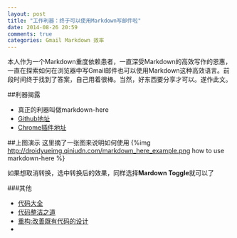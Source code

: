 ```yaml
---
layout: post
title: "工作利器：终于可以使用Markdown写邮件啦"
date: 2014-08-26 20:59
comments: true
categories: Gmail Markdown 效率
---
```

本人作为一个Markdown重度依赖患者，一直深受Markdown的高效写作的恩惠，一直在探索如何在浏览器中写Gmail邮件也可以使用Markdown这种高效语言。前段时间终于找到了答案，自己用着很棒。当然，好东西要分享才可以。遂作此文。
<!--more-->

##利器揭露
  * 真正的利器叫做markdown-here
  * <a href="https://github.com/adam-p/markdown-here" target="_blank">Github地址</a>
  * <a href="https://chrome.google.com/webstore/detail/markdown-here/elifhakcjgalahccnjkneoccemfahfoa" target="_blank">Chrome插件地址</a>

##上图演示
  这里摘了一张图来说明如何使用
{%img http://droidyueimg.qiniudn.com/markdown_here_example.png how to use markdown-here %}

如果想取消转换，选中转换后的效果，同样选择**Mardown Toggle**就可以了


###其他
  * <a href="http://www.amazon.cn/gp/product/B0061XKRXA/ref=as_li_tf_tl?ie=UTF8&camp=536&creative=3200&creativeASIN=B0061XKRXA&linkCode=as2&tag=droidyue-23">代码大全</a><img src="http://ir-cn.amazon-adsystem.com/e/ir?t=droidyue-23&l=as2&o=28&a=B0061XKRXA" width="1" height="1" border="0" alt="" style="border:none !important; margin:0px !important;" />
  * <a href="http://www.amazon.cn/gp/product/B0031M9GHC/ref=as_li_tf_tl?ie=UTF8&camp=536&creative=3200&creativeASIN=B0031M9GHC&linkCode=as2&tag=droidyue-23">代码整洁之道</a><img src="http://ir-cn.amazon-adsystem.com/e/ir?t=droidyue-23&l=as2&o=28&a=B0031M9GHC" width="1" height="1" border="0" alt="" style="border:none !important; margin:0px !important;" />
  * <a href="http://www.amazon.cn/gp/product/B003BY6PLK/ref=as_li_tf_tl?ie=UTF8&camp=536&creative=3200&creativeASIN=B003BY6PLK&linkCode=as2&tag=droidyue-23">重构:改善既有代码的设计</a><img src="http://ir-cn.amazon-adsystem.com/e/ir?t=droidyue-23&l=as2&o=28&a=B003BY6PLK" width="1" height="1" border="0" alt="" style="border:none !important; margin:0px !important;" />
  * 
